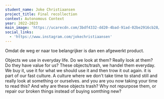 ```yaml
---
student_name: Joke Christiaansen
project_title: Final recollection
context: Autonomous Context
year: 2022-2023
main_image: 'https://ucarecdn.com/3bdf4332-dd20-4bad-91ad-02be2916cb28/'
social_links:
  - 'https://www.instagram.com/jokechristiaansen'
---
```

Omdat de weg er naar toe belangrijker is dan een afgewerkt product.

Objects we use in everyday life. Do we look at them? Really look at them? Do they have value for us? These objects/trash, we handel them everyday. We buy it, use it for what we should use it and then trow it out again. it is part of our fast culture. A culture where we don't take time to stand still and really look at something or ourselves. and you are you now taking your time to read this? And why are these objects trash? Why not repurpose them, or repair our broken things instead of buying somthing new?